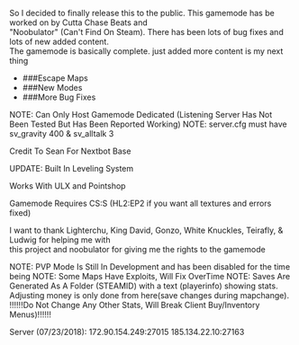 So I decided to finally release this to the public. This gamemode has be worked on by Cutta Chase Beats and<br> 
"Noobulator" (Can't Find On Steam). There has been lots of bug fixes and lots of new added content.<br> 
The gamemode is basically complete. just added more content is my next thing 
* ###Escape Maps 
* ###New Modes 
* ###More Bug Fixes

NOTE: Can Only Host Gamemode Dedicated (Listening Server Has Not Been Tested But Has Been Reported Working)
NOTE: server.cfg must have sv_gravity 400 & sv_alltalk 3

Credit To Sean For Nextbot Base

UPDATE: Built In Leveling System

Works With ULX and Pointshop

Gamemode Requires CS:S (HL2:EP2 if you want all textures and errors fixed)

I want to thank Lighterchu, King David, Gonzo, White Knuckles, Teirafly, & Ludwig for helping me with<br> 
this project and noobulator for giving me the rights to the gamemode

NOTE: PVP Mode Is Still In Development and has been disabled for the time being
NOTE: Some Maps Have Exploits, Will Fix OverTime
NOTE: Saves Are Generated As A Folder (STEAMID) with a text (playerinfo) showing stats. Adjusting money is only done from here(save changes during mapchange). !!!!!!Do Not Change Any Other Stats, Will Break Client Buy/Inventory Menus)!!!!!!

Server (07/23/2018): 172.90.154.249:27015
185.134.22.10:27163
